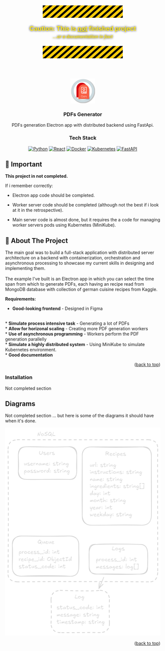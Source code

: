 
<!-- PROJECT LOGO -->
<br />
<div align="center">
  <img src="images/caution.jpg" alt="Logo" width="260" height="40">
  <p style='font-size: 20px;color:#ffe921;text-shadow: 0px 0px 6px #000000;'><b>
  Caution: This is <u>not</u> finished project <br>
  <span style='font-size:14px'><i>
  ...or a documentation in fact
  </i><span>
  </b></p>
  <img src="images/caution.jpg" alt="Logo" width="260" height="40">

  <br/><br/>

  <a href="https://github.com/reecion">
    <img src="desktopIcon.png" alt="Logo" width="80" height="80">
  </a>

  <h3 align="center">PDFs Generator</h3>

  <p align="center">
    PDFs generation Electron app with distributed backend using FastApi.
  </p>

  <h3 align="center">Tech Stack</h3>

  [![Python][Python]][Python-url] 
[![React][React.js]][React-url] 
[![Docker][Docker]][Docker-url] 
[![Kubernetes][Kubernetes]][Kubernetes-url] 
[![FastAPI][FastAPI]][FastAPI-url]
</div>

<!-- GETTING STARTED -->
## 📝 Important

**This project in not completed.**

If i remember correctly:
- Electron app code should be completed.

- Worker server code should be completed (although not the best if i look at it in the retrospective).

- Main server code is almost done, but it requires the a code for managing worker servers pods using Kubernetes (MiniKube).

<!-- ABOUT THE PROJECT -->
## 🚀 About The Project

The main goal was to build a full-stack application with distributed server architecture on a backend with containerization, orchestration and asynchronous processing to showcase my current skills in designing and implementing them.
<br/><br/>
The example I've built is an Electron app in which you can select the time span from which to generate PDFs, each having an recipe read from MongoDB database with collection of german cuisine recipes from Kaggle.

<b>Requirements:</b>
<br/>
* <b>Good-looking frontend</b> - Designed in Figma
<br/>
* <b>Simulate process intensive task</b> - Generating a lot of PDFs
<br/>
* <b>Allow for horizonal scaling</b> - Creating more PDF generation workers
<br/>
* <b>Use of asynchronous programming</b> - Workers perform the PDF generation parallelly
<br/>
* <b>Simulate a highly distributed system</b> - Using MiniKube to simulate Kubernetes environment.
<br/>
* <b>Good documentation</b>

<p align="right">(<a href="#readme-top">back to top</a>)</p>


### Installation

Not completed section

<!-- _You need to install all of the following in order to have full functionality:_

<hr />

#### 1. Create Mongo database

  * Create `mongodb` container in Docker
    ```Docker
    npm run dev
    ```

<br/>

<hr />

#### 2. Install Main API Server

  * Get Docker `server_image` form [here](https://example.com)
    
  * Create `server_image` container in your Docker
    ```Docker
    docker run -p<>:<> --network=mongodb_netowrk
    ```

<br/><br/>

<hr />

#### 3. Install Worker server

  * <b>[ Option 1 ]</b>: Get Docker `worker_image` form [here](https://example.com)
    
  * Create `worker_image` container in your Docker
    ```Docker
    docker run -p<>:<>
    ```
  * _[ Alternative method ] - Clone source code from [here](https://example.com) and run in your IDE. You will have to set some environmental variables and adjust the IP addresses._
<br/>

<p align="right">(<a href="#readme-top">back to top</a>)</p>

<hr />

#### 4. Install Electron app

  * <b>[ Option 1 ]</b>: Get built `.exe` Electron app from [here](https://example.com) - Windows only

  * <b>[ Option 2 ]</b>: Clone `source code` Electron app from [here](https://example.com).

    Assign main server IP you will use in `server_image.tsx` and run 
    ```Docker
      npm run dev
    ```
<br/> -->

<!-- DIAGRAMS -->
## Diagrams

Not completed section
... but here is some of the diagrams it should have when it's done.

<picture>
 <source media="(prefers-color-scheme: dark)" srcset="images/database_dark.png">
 <img alt="Light image" src="images/database_dark.png">
</picture>

<p align="right">(<a href="#readme-top">back to top</a>)</p>


<!-- MARKDOWN LINKS & IMAGES -->

[React.js]: https://img.shields.io/badge/React-20232A?style=for-the-badge&logo=react&logoColor=61DAFB
[React-url]: https://reactjs.org/
[Python]: https://img.shields.io/badge/Python-20232A?style=for-the-badge&logo=python&logoColor=61DAFB
[Python-url]: https://reactjs.org/
[Docker]: https://img.shields.io/badge/Docker-20232A?style=for-the-badge&logo=docker&logoColor=61DAFB
[Docker-url]: https://reactjs.org/
[Kubernetes]: https://img.shields.io/badge/Kubernetes-20232A?style=for-the-badge&logo=kubernetes&logoColor=61DAFB
[Kubernetes-url]: https://reactjs.org/
[FastAPI]: https://img.shields.io/badge/FastAPI-20232A?style=for-the-badge&logo=fastapi&logoColor=61DAFB
[FastAPI-url]: https://reactjs.org/
